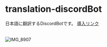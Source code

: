 # translation-discordBot
日本語に翻訳するDiscordBotです。
[導入リンク](https://discord.com/oauth2/authorize?client_id=1053141299865342062&permissions=274878040064&scope=bot%20applications.commands)<br><br><br>
![IMG_8907](https://user-images.githubusercontent.com/84945656/208158922-5168312c-8460-4b66-b6f6-3766264f69ce.jpg)

